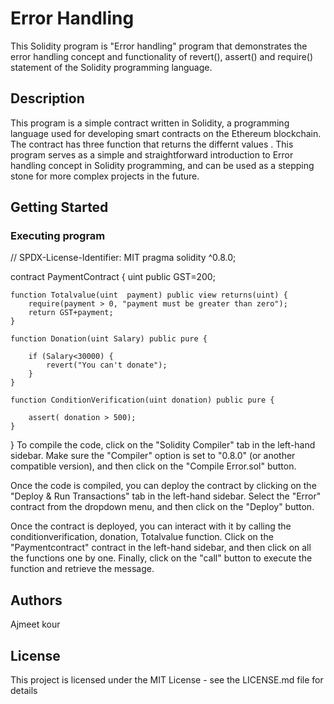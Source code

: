 # Error Handling

This Solidity program is "Error handling" program that demonstrates the error handling concept and functionality of  revert(), assert() and require() statement of the Solidity programming language.

## Description

This program is a simple contract written in Solidity, a programming language used for developing smart contracts on the Ethereum blockchain. The contract has three function that returns the differnt values . This program serves as a simple and straightforward introduction to Error handling concept in Solidity programming, and can be used as a stepping stone for more complex projects in the future.

## Getting Started

### Executing program

// SPDX-License-Identifier: MIT
pragma solidity ^0.8.0;

contract PaymentContract {
    uint public GST=200;
  
    function Totalvalue(uint  payment) public view returns(uint) {
        require(payment > 0, "payment must be greater than zero");
        return GST+payment;
    }

    function Donation(uint Salary) public pure {
    
        if (Salary<30000) {
            revert("You can't donate");
        }
    }

    function ConditionVerification(uint donation) public pure {
      
        assert( donation > 500);
    }
}
To compile the code, click on the "Solidity Compiler" tab in the left-hand sidebar. Make sure the "Compiler" option is set to "0.8.0" (or another compatible version), and then click on the "Compile Error.sol" button.

Once the code is compiled, you can deploy the contract by clicking on the "Deploy & Run Transactions" tab in the left-hand sidebar. Select the "Error" contract from the dropdown menu, and then click on the "Deploy" button.

Once the contract is deployed, you can interact with it by calling the conditionverification, donation, Totalvalue function. Click on the "Paymentcontract" contract in the left-hand sidebar, and then click on all the functions one by one. Finally, click on the "call" button to execute the function and retrieve the  message.

## Authors

Ajmeet kour


## License

This project is licensed under the MIT License - see the LICENSE.md file for details
